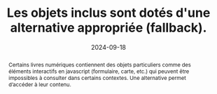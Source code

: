 ---
N: '115'
Rubrique: Images et médias
title: Les objets inclus sont dotés d'une alternative appropriée (fallback). 
abstract: Certains livres numériques contiennent des objets particuliers comme des éléments interactifs en javascript (formulaire, carte, etc.) qui  peuvent être impossibles à consulter dans certains contextes. Une alternative permet d’accéder à leur contenu. 
categories: [" Images et médias"]
agrege: O4115-E026
opquast: '4 115'
indiceebook: '26'
description: "Règle n° 026"
before: "025"
weight: "026"
after: "027"
actif: '1'
layout: rules
date: 2024-09-18
tags: ["", ""]
objectif: ["Fournir un accès à l'information pour les utilisateurs dont le dispositif de lecture ne supporte pas l'inclusion d'objets ou les technologies utilisées dans les objets inclus.", "
Faciliter l'exploitation de ces contenus par les robots.", "
Améliorer l’accessibilité des contenus aux personnes handicapées.", "
Améliorer la prise en compte des contenus par les moteurs de recherche et outils d’indexation"]
Meo: ["Utiliser des mécanismes de repli intrinsèques (tels que ceux disponibles pour l'objet [html] et les éléments canvas) ou, lorsqu'un repli intrinsèque n'est pas applicable, en utilisant un repli au niveau du manifeste. Les chaînes de repli (Fallback) sont créées à l'aide de l'attribut de Fallback sur les éléments du manifest. Cet attribut fait référence à l'ID xml d'un autre élément du manifest qui constitue une solution de repli (Fallback) pour l'élément actuel. "]
Controle: ["Vérifier que le livre numérique reste lisible et utilisable sur un dispositif ancien ou en désactivant le support de javascript", "Vérifier que les contenus de type object ou canevas ne sont pas nécessaire à la compréhension ou disposent d'une alternative textuelle."]
epubcheck: false
ace: false
Source: ["Opquast"]
Referentiel: ["https://www.w3.org/TR/epub-33/#sec-resource-fallbacks"]
Steps: ["", ""]
---